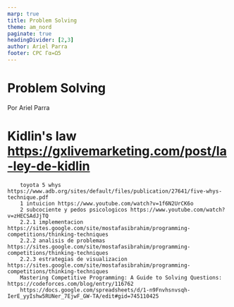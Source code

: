 ```yaml
---
marp: true
title: Problem Solving
theme: am_nord
paginate: true
headingDivider: [2,3]
author: Ariel Parra
footer: CPC Γα=Ω5
---
```


<!-- _class: cover_e -->
<!-- _paginate: "" -->
<!-- _footer: ![](./img/GALLOS_black_rectangle_transparent.png) -->
<!-- _header: ![](./img/GALLOS_white_square_transparent.png) -->

# <!-- fit -->Problem Solving

Por Ariel Parra


  # Kidlin's law https://gxlivemarketing.com/post/la-ley-de-kidlin
        toyota 5 whys https://www.adb.org/sites/default/files/publication/27641/five-whys-technique.pdf
        1 intuicion https://www.youtube.com/watch?v=1f6N2UrCK6o
        2 subcociente y pedos psicologicos https://www.youtube.com/watch?v=zHECSAdJjTQ
        2.2.1 implementacion https://sites.google.com/site/mostafasibrahim/programming-competitions/thinking-techniques
        2.2.2 analisis de problemas https://sites.google.com/site/mostafasibrahim/programming-competitions/thinking-techniques
        2.2.3 estrategias de visualizacion https://sites.google.com/site/mostafasibrahim/programming-competitions/thinking-techniques
        Mastering Competitive Programming: A Guide to Solving Questions: https://codeforces.com/blog/entry/116762
        https://docs.google.com/spreadsheets/d/1-n9Fnvhsnvsqh-IerE_yyIshw5RUNer_7EjwF_GW-TA/edit#gid=745110425